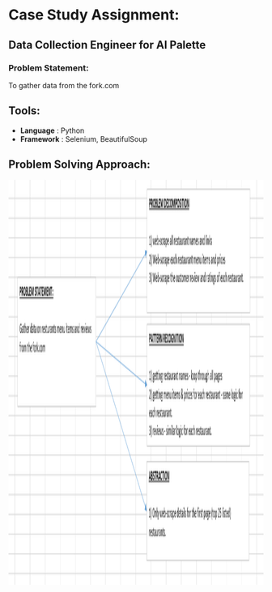 # Case Study Assignment:
## Data Collection Engineer for AI Palette

### Problem Statement: 
To gather data from the fork.com 

## Tools:
* **Language** : Python
* **Framework** : Selenium, BeautifulSoup

## Problem Solving Approach:


<img src="https://github.com/evil-in/ai_palette_case_study/blob/main/problem_solving_approach.PNG" height="800" width="600" alt = "Problem Solving Approach">